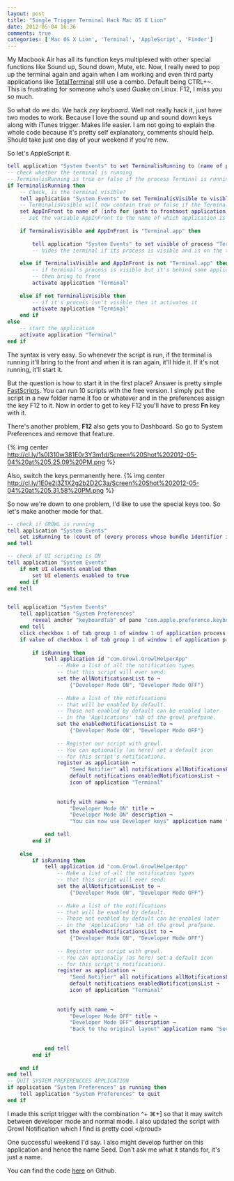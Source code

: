```yaml
---
layout: post
title: "Single Trigger Terminal Hack Mac OS X Lion"
date: 2012-05-04 16:36
comments: true
categories: ['Mac OS X Lion', 'Terminal', 'AppleScript', 'Finder']
---
```


My Macbook Air has all its function keys multiplexed with other special functions like Sound up, Sound down, Mute, etc. Now, I really need to pop up the terminal again and again when I am working and even third party applications like [TotalTerminal](http://totalterminal.binaryage.com/) still use a combo. Default being CTRL+~. This is frustrating for someone who's used Guake on Linux. F12, I miss you so much.

So what do we do. We hack _zey keyboard_. Well not really hack it, just have two modes to work. Because I love the sound up and sound down keys along with iTunes trigger. Makes life easier. I am not going to explain the whole code because it's pretty self explanatory, comments should help. Should take just one day of your weekend if you're new.

So let's AppleScript it.
```lua Terminal.script
tell application "System Events" to set TerminalisRunning to (name of processes) contains "Terminal"
-- check whether the terminal is running
-- TerminalisRunning is true or false if the process Terminal is running
if TerminalisRunning then
	-- Check, is the terminal visible?
	tell application "System Events" to set TerminalisVisible to visible of process "Terminal"
	-- TerminalisVisible will now contain true or false if the Terminal is visible or not respectively
	set AppInFront to name of (info for (path to frontmost application))
	-- set the variable AppInFront to the name of which application is in the front
	
	if TerminalisVisible and AppInFront is "Terminal.app" then
		
		tell application "System Events" to set visible of process "Terminal" to false
		-- hides the terminal if its process is visible and is on the top
		
	else if TerminalisVisible and AppInFront is not "Terminal.app" then
		-- if terminal's process is visible but it's behind some application
		-- then bring to front
		activate application "Terminal"
		
	else if not TerminalisVisible then
		-- if it's process isn't visible then it activates it
		activate application "Terminal"
	end if
else
	-- start the application
	activate application "Terminal"
end if
```

The syntax is very easy. So whenever the script is run, if the terminal is running it'll bring to the front and when it is ran again, it'll hide it. If it's not running, it'll start it.

But the question is how to start it in the first place? Answer is pretty simple [FastScripts](http://www.red-sweater.com/fastscripts/). You can run 10 scripts with the free version. I simply put the script in a new folder name it foo or whatever and in the preferences assign the key F12 to it. Now in order to get to key F12 you'll have to press __Fn__ key with it.

There's another problem, __F12__ also gets you to Dashboard. So go to System Preferences and remove that feature.
 
{% img center http://cl.ly/1s0I310w381E0r3Y3m1d/Screen%20Shot%202012-05-04%20at%205.25.09%20PM.png %}

Also, switch the keys permanently here.
{% img center http://cl.ly/1E0e2j3Z1X2g2b2D2C3a/Screen%20Shot%202012-05-04%20at%205.31.58%20PM.png %}

So now we're down to one problem, I'd like to use the special keys too. So let's make another mode for that.

```lua DeveloperMode.script
-- check if GROWL is running
tell application "System Events"
	set isRunning to (count of (every process whose bundle identifier is "com.Growl.GrowlHelperApp")) > 0
end tell

-- check if UI scripting is ON
tell application "System Events"
	if not UI elements enabled then
		set UI elements enabled to true
	end if
end tell


tell application "System Events"
	tell application "System Preferences"
		reveal anchor "keyboardTab" of pane "com.apple.preference.keyboard"
	end tell
	click checkbox 1 of tab group 1 of window 1 of application process "System Preferences"
	if value of checkbox 1 of tab group 1 of window 1 of application process "System Preferences" is 1 then
		
		if isRunning then
			tell application id "com.Growl.GrowlHelperApp"
				-- Make a list of all the notification types 
				-- that this script will ever send:
				set the allNotificationsList to ¬
					{"Developer Mode ON", "Developer Mode OFF"}
				
				-- Make a list of the notifications 
				-- that will be enabled by default.      
				-- Those not enabled by default can be enabled later 
				-- in the 'Applications' tab of the growl prefpane.
				set the enabledNotificationsList to ¬
					{"Developer Mode ON", "Developer Mode OFF"}
				
				-- Register our script with growl.
				-- You can optionally (as here) set a default icon 
				-- for this script's notifications.
				register as application ¬
					"Seed Notifier" all notifications allNotificationsList ¬
					default notifications enabledNotificationsList ¬
					icon of application "Terminal"
				
				
				notify with name ¬
					"Developer Mode ON" title ¬
					"Developer Mode ON" description ¬
					"You can now use Developer keys" application name "Seed Notifier"
				
			end tell
		end if
		
	else
		if isRunning then
			tell application id "com.Growl.GrowlHelperApp"
				-- Make a list of all the notification types 
				-- that this script will ever send:
				set the allNotificationsList to ¬
					{"Developer Mode ON", "Developer Mode OFF"}
				
				-- Make a list of the notifications 
				-- that will be enabled by default.      
				-- Those not enabled by default can be enabled later 
				-- in the 'Applications' tab of the growl prefpane.
				set the enabledNotificationsList to ¬
					{"Developer Mode ON", "Developer Mode OFF"}
				
				-- Register our script with growl.
				-- You can optionally (as here) set a default icon 
				-- for this script's notifications.
				register as application ¬
					"Seed Notifier" all notifications allNotificationsList ¬
					default notifications enabledNotificationsList ¬
					icon of application "Terminal"
				
				
				notify with name ¬
					"Developer Mode OFF" title ¬
					"Developer Mode OFF" description ¬
					"Back to the original layout" application name "Seed Notifier"
				
				
			end tell
		end if		
		
	end if
end tell
-- QUIT SYSTEM PREFERENCCES APPLICATION
if application "System Preferences" is running then
	tell application "System Preferences" to quit
end if
```

I made this script trigger with the combination ^+ ⌘+] so that it may switch between developer mode and normal mode. I also updated the script with Growl Notification which I find is pretty cool &lt;/proud&gt;

One successful weekend I'd say. I also might develop further on this application and hence the name Seed. Don't ask me what it stands for, it's just a name.

You can find the code [here](https://github.com/DarkSector/AppleScripts) on Github.